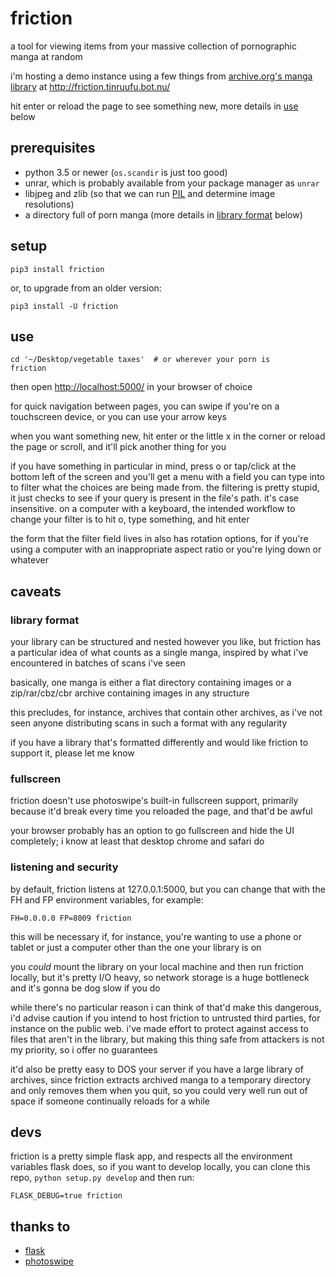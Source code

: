 # friction

a tool for viewing items from your massive collection of pornographic manga at
random

i'm hosting a demo instance using a few things from [archive.org's manga
library][archive] at <http://friction.tinruufu.bot.nu/>

[archive]: https://archive.org/details/manga_library

hit enter or reload the page to see something new, more details in [use](#use)
below

## prerequisites

- python 3.5 or newer (`os.scandir` is just too good)
- unrar, which is probably available from your package manager as `unrar`
- libjpeg and zlib (so that we can run [PIL][pil] and determine image
  resolutions)
- a directory full of porn manga (more details in [library
  format](#library-format) below)

[pil]: http://pillow.readthedocs.io/en/3.0.x/installation.html

## setup

```
pip3 install friction
```

or, to upgrade from an older version:

```
pip3 install -U friction
```

## use

```
cd '~/Desktop/vegetable taxes'  # or wherever your porn is
friction
```

then open <http://localhost:5000/> in your browser of choice

for quick navigation between pages, you can swipe if you're on a touchscreen
device, or you can use your arrow keys

when you want something new, hit enter or the little x in the corner or reload
the page or scroll, and it'll pick another thing for you

if you have something in particular in mind, press o or tap/click at the bottom
left of the screen and you'll get a menu with a field you can type into to
filter what the choices are being made from. the filtering is pretty stupid, it
just checks to see if your query is present in the file's path. it's case
insensitive. on a computer with a keyboard, the intended workflow to change
your filter is to hit o, type something, and hit enter

the form that the filter field lives in also has rotation options, for if
you're using a computer with an inappropriate aspect ratio or you're lying down
or whatever

## caveats

### library format

your library can be structured and nested however you like, but friction has a
particular idea of what counts as a single manga, inspired by what i've
encountered in batches of scans i've seen

basically, one manga is either a flat directory containing images or a
zip/rar/cbz/cbr archive containing images in any structure

this precludes, for instance, archives that contain other archives, as i've not
seen anyone distributing scans in such a format with any regularity

if you have a library that's formatted differently and would like friction to
support it, please let me know

### fullscreen

friction doesn't use photoswipe's built-in fullscreen support, primarily
because it'd break every time you reloaded the page, and that'd be awful

your browser probably has an option to go fullscreen and hide the UI
completely; i know at least that desktop chrome and safari do

### listening and security

by default, friction listens at 127.0.0.1:5000, but you can change that with
the FH and FP environment variables, for example:

```
FH=0.0.0.0 FP=8009 friction
```

this will be necessary if, for instance, you're wanting to use a phone or
tablet or just a computer other than the one your library is on

you _could_ mount the library on your local machine and then run friction
locally, but it's pretty I/O heavy, so network storage is a huge bottleneck and
it's gonna be dog slow if you do

while there's no particular reason i can think of that'd make this dangerous,
i'd advise caution if you intend to host friction to untrusted third parties,
for instance on the public web. i've made effort to protect against access to
files that aren't in the library, but making this thing safe from attackers is
not my priority, so i offer no guarantees

it'd also be pretty easy to DOS your server if you have a large library of
archives, since friction extracts archived manga to a temporary directory and
only removes them when you quit, so you could very well run out of space if
someone continually reloads for a while

## devs

friction is a pretty simple flask app, and respects all the environment
variables flask does, so if you want to develop locally, you can clone this
repo, `python setup.py develop` and then run:

```
FLASK_DEBUG=true friction
```

## thanks to

- [flask](http://flask.pocoo.org)
- [photoswipe](http://photoswipe.com)
